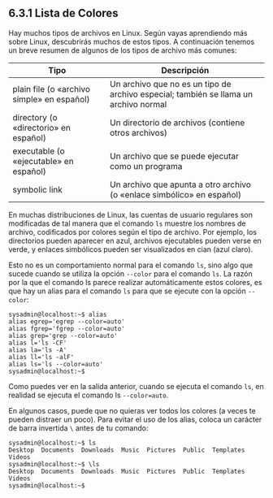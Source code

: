 ## 6.3.1 Lista de Colores
Hay muchos tipos de archivos en Linux. Según vayas aprendiendo más sobre Linux, descubrirás muchos de estos tipos. A continuación tenemos un breve resumen de algunos de los tipos de archivo más comunes:

Tipo |	Descripción
-|-
plain file (o «archivo simple» en español) |	Un archivo que no es un tipo de archivo especial; también se llama un archivo normal
directory (o «directorio» en español) |	Un directorio de archivos (contiene otros archivos)
executable (o «ejecutable» en español) |	Un archivo que se puede ejecutar como un programa
symbolic link 	|	Un archivo que apunta a otro archivo (o «enlace simbólico» en español)

En muchas distribuciones de Linux, las cuentas de usuario regulares son modificadas de tal manera que el comando `ls` muestre los nombres de archivo, codificados por colores según el tipo de archivo. Por ejemplo, los directorios pueden aparecer en azul, archivos ejecutables pueden verse en verde, y enlaces simbólicos pueden ser visualizados en cian (azul claro).

Esto no es un comportamiento normal para el comando `ls`, sino algo que sucede cuando se utiliza la opción `--color` para el comando `ls`. La razón por la que el comando ls parece realizar automáticamente estos colores, es que hay un alias para el comando `ls` para que se ejecute con la opción `--color`:

```shell-session
sysadmin@localhost:~$ alias                                           
alias egrep='egrep --color=auto'                                       
alias fgrep='fgrep --color=auto'                                      
alias grep='grep --color=auto'                                         
alias l='ls -CF'                                                    
alias la='ls -A'                                                       
alias ll='ls -alF'                                                    
alias ls='ls --color=auto'                                             
sysadmin@localhost:~$
```

Como puedes ver en la salida anterior, cuando se ejecuta el comando `ls`, en realidad se ejecuta el comando ls `--color=auto`.

En algunos casos, puede que no quieras ver todos los colores (a veces te pueden distraer un poco). Para evitar el uso de los alias, coloca un carácter de barra invertida `\` antes de tu comando:

```shell-session
sysadmin@localhost:~$ ls                                               
Desktop  Documents  Downloads  Music  Pictures  Public  Templates  
Videos       
sysadmin@localhost:~$ \ls                                             
Desktop  Documents  Downloads  Music  Pictures  Public  Templates  
Videos       
sysadmin@localhost:~$
```
